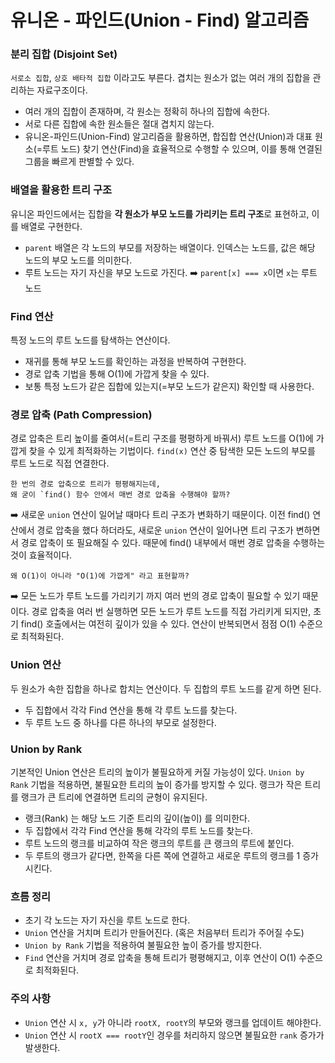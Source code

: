 # 유니온 - 파인드(Union - Find) 알고리즘

### 분리 집합 (Disjoint Set)

`서로소 집합`, `상호 배타적 집합` 이라고도 부른다.
겹치는 원소가 없는 여러 개의 집합을 관리하는 자료구조이다.

-   여러 개의 집합이 존재하며, 각 원소는 정확히 하나의 집합에 속한다.
-   서로 다른 집합에 속한 원소들은 절대 겹치지 않는다.
-   유니온-파인드(Union-Find) 알고리즘을 활용하면, 합집합 연산(Union)과 대표 원소(=루트 노드) 찾기 연산(Find)을 효율적으로 수행할 수 있으며, 이를 통해 연결된 그룹을 빠르게 판별할 수 있다.

### 배열을 활용한 트리 구조

유니온 파인드에서는 집합을 **각 원소가 부모 노드를 가리키는 트리 구조**로 표현하고, 이를 배열로 구현한다.

-   `parent` 배열은 각 노드의 부모를 저장하는 배열이다. 인덱스는 노드를, 값은 해당 노드의 부모 노드를 의미한다.
-   루트 노드는 자기 자신을 부모 노드로 가진다. ➡️ `parent[x] === x`이면 `x`는 루트 노드

### Find 연산

특정 노드의 루트 노드를 탐색하는 연산이다.

-   재귀를 통해 부모 노드를 확인하는 과정을 반복하여 구현한다.
-   경로 압축 기법을 통해 O(1)에 가깝게 찾을 수 있다.
-   보통 특정 노드가 같은 집합에 있는지(=부모 노드가 같은지) 확인할 때 사용한다.

### 경로 압축 (Path Compression)

경로 압축은 트리 높이를 줄여서(=트리 구조를 평평하게 바꿔서) 루트 노드를 O(1)에 가깝게 찾을 수 있게 최적화하는 기법이다.
`find(x)` 연산 중 탐색한 모든 노드의 부모를 루트 노드로 직접 연결한다.

    한 번의 경로 압축으로 트리가 평평해지는데,
    왜 굳이 `find() 함수 안에서 매번 경로 압축을 수행해야 할까?

➡️ 새로운 `union` 연산이 일어날 때마다 트리 구조가 변화하기 때문이다. 이전 find() 연산에서 경로 압축을 했다 하더라도, 새로운 `union` 연산이 일어나면 트리 구조가 변하면서 경로 압축이 또 필요해질 수 있다. 때문에 find() 내부에서 매번 경로 압축을 수행하는 것이 효율적이다.

    왜 O(1)이 아니라 "O(1)에 가깝게" 라고 표현할까?

➡️ 모든 노드가 루트 노드를 가리키기 까지 여러 번의 경로 압축이 필요할 수 있기 때문이다. 경로 압축을 여러 번 실행하면 모든 노드가 루트 노드를 직접 가리키게 되지만, 초기 find() 호출에서는 여전히 깊이가 있을 수 있다. 연산이 반복되면서 점점 O(1) 수준으로 최적화된다.

### Union 연산

두 원소가 속한 집합을 하나로 합치는 연산이다. 두 집합의 루트 노드를 같게 하면 된다.

-   두 집합에서 각각 Find 연산을 통해 각 루트 노드를 찾는다.
-   두 루트 노드 중 하나를 다른 하나의 부모로 설정한다.

### Union by Rank

기본적인 Union 연산은 트리의 높이가 불필요하게 커질 가능성이 있다.
`Union by Rank` 기법을 적용하면, 불필요한 트리의 높이 증가를 방지할 수 있다. 랭크가 작은 트리를 랭크가 큰 트리에 연결하면 트리의 균형이 유지된다.

-   랭크(Rank) 는 해당 노드 기준 트리의 깊이(높이) 를 의미한다.
-   두 집합에서 각각 Find 연산을 통해 각각의 루트 노드를 찾는다.
-   루트 노드의 랭크를 비교하여 작은 랭크의 루트를 큰 랭크의 루트에 붙인다.
-   두 루트의 랭크가 같다면, 한쪽을 다른 쪽에 연결하고 새로운 루트의 랭크를 1 증가시킨다.

### 흐름 정리

-   초기 각 노드는 자기 자신을 루트 노드로 한다.
-   `Union` 연산을 거치며 트리가 만들어진다. (혹은 처음부터 트리가 주어질 수도)
-   `Union by Rank` 기법을 적용하여 불필요한 높이 증가를 방지한다.
-   `Find` 연산을 거치며 경로 압축을 통해 트리가 평평해지고, 이후 연산이 O(1) 수준으로 최적화된다.

### 주의 사항

-   `Union` 연산 시 `x, y`가 아니라 `rootX, rootY`의 부모와 랭크를 업데이트 해야한다.
-   `Union` 연산 시 `rootX === rootY`인 경우를 처리하지 않으면 불필요한 `rank` 증가가 발생한다.
